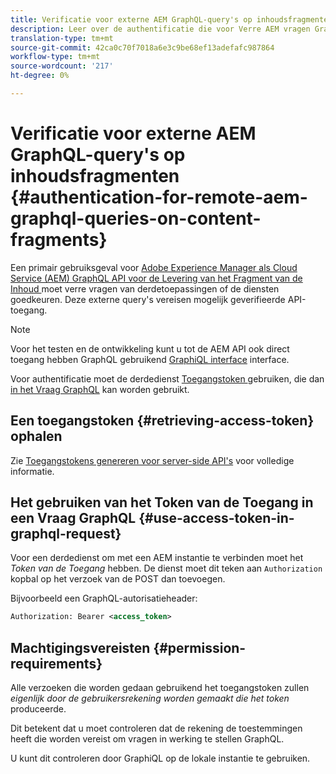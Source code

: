 ```yaml
---
title: Verificatie voor externe AEM GraphQL-query's op inhoudsfragmenten
description: Leer over de authentificatie die voor Verre AEM vragen GraphQL wordt vereist.
translation-type: tm+mt
source-git-commit: 42ca0c70f7018a6e3c9be68ef13adefafc987864
workflow-type: tm+mt
source-wordcount: '217'
ht-degree: 0%

---
```



# Verificatie voor externe AEM GraphQL-query&#39;s op inhoudsfragmenten {#authentication-for-remote-aem-graphql-queries-on-content-fragments}

Een primair gebruiksgeval voor [Adobe Experience Manager als Cloud Service (AEM) GraphQL API voor de Levering van het Fragment van de Inhoud ](/help/assets/content-fragments/graphql-api-content-fragments.md) moet verre vragen van derdetoepassingen of de diensten goedkeuren.  Deze externe query&#39;s vereisen mogelijk geverifieerde API-toegang.

>[!NOTE]
>
>Voor het testen en de ontwikkeling kunt u tot de AEM API ook direct toegang hebben GraphQL gebruikend [GraphiQL interface](/help/assets/content-fragments/graphql-api-content-fragments.md#graphiql-interface) interface.

Voor authentificatie moet de derdedienst [Toegangstoken ](#access-token) gebruiken, die dan [in het Vraag GraphQL](#use-access-token-in-graphql-request) kan worden gebruikt.

## Een toegangstoken {#retrieving-access-token} ophalen

Zie [Toegangstokens genereren voor server-side API&#39;s](/help/implementing/developing/introduction/generating-access-tokens-for-server-side-apis.md) voor volledige informatie.

## Het gebruiken van het Token van de Toegang in een Vraag GraphQL {#use-access-token-in-graphql-request}

Voor een derdedienst om met een AEM instantie te verbinden moet het *Token van de Toegang* hebben. De dienst moet dit teken aan `Authorization` kopbal op het verzoek van de POST dan toevoegen.

Bijvoorbeeld een GraphQL-autorisatieheader:

```xml
Authorization: Bearer <access_token>
```

## Machtigingsvereisten {#permission-requirements}

Alle verzoeken die worden gedaan gebruikend het toegangstoken zullen *eigenlijk door de gebruikersrekening worden gemaakt die het token* produceerde.

Dit betekent dat u moet controleren dat de rekening de toestemmingen heeft die worden vereist om vragen in werking te stellen GraphQL.

U kunt dit controleren door GraphiQL op de lokale instantie te gebruiken.
